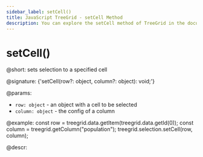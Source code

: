 ```yaml
---
sidebar_label: setCell()
title: JavaScript TreeGrid - setCell Method 
description: You can explore the setCell method of TreeGrid in the documentation of the DHTMLX JavaScript UI library. Browse developer guides and API reference, try out code examples and live demos, and download a free 30-day evaluation version of DHTMLX Suite.
---
```


# setCell()

@short: sets selection to a specified cell

@signature: {'setCell(row?: object, column?: object): void;'}

@params:
- `row: object` - an object with a cell to be selected
- `column: object` - the config of a column

@example:
const row = treegrid.data.getItem(treegrid.data.getId(0));
const column = treegrid.getColumn("population");
treegrid.selection.setCell(row, column);

@descr:

[comment]: # (@related: treegrid/usage_selection.md#setting-selection-to-a-cell)

[comment]: # (@relatedapi: treegrid/api/selection/selection_enable_method.md treegrid/api/selection/selection_removecell_method.md)
